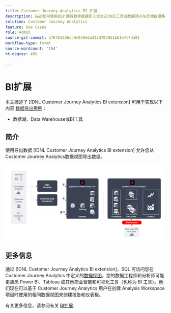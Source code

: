 ```yaml
---
title: Customer Journey Analytics BI 扩展
description: 描述如何使用BI扩展将数字数据引入您自己的BI工具或数据湖以与其他数据集一起使用。
solution: Customer Journey Analytics
feature: Use Cases
role: Admin
source-git-commit: a76763636cc9c939e6a442d707051b61e7c7da91
workflow-type: tm+mt
source-wordcount: '154'
ht-degree: 49%

---
```



# BI扩展

本文概述了 [!DNL Customer Journey Analytics BI extension] 可用于实现以下内容 [数据导出用例](overview.md)：

- 数据湖、Data Warehouse或BI工具

## 简介

使用导出数据 [!DNL Customer Journey Analytics BI extension] 允许您从Customer Journey Analytics数据视图导出数据。

![BI扩展](../assets/bi-extension.svg)

## 更多信息

通过 [!DNL Customer Journey Analytics BI extension]，SQL 可访问您在 Customer Journey Analytics 中定义的[数据视图](/help/data-views/data-views.md)。您的数据工程师和分析师可能更熟悉 Power BI、Tableau 或其他商业智能和可视化工具（也称为 BI 工具）。他们现在可以基于 Customer Journey Analytics 用户在创建 Analysis Workspace 项目时使用的相同数据视图来创建报告和仪表板。

有关更多信息，请参阅有关 [BI扩展](../../data-views/bi-extension.md).
